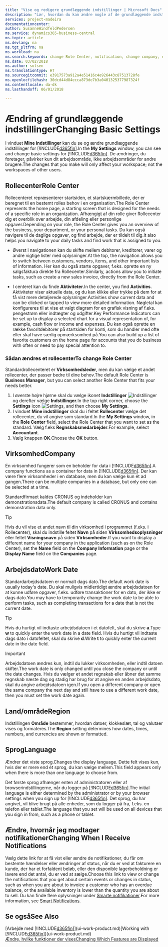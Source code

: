 ```yaml
---
title: "Vise og redigere grundlæggende indstillinger | Microsoft Docs"
description: "Lær, hvordan du kan ændre nogle af de grundlæggende indstillinger i , f.eks. rollecenteret, virksomheden eller arbejdsdatoen."
services: project-madeira
documentationcenter: 
author: SusanneWindfeldPedersen
ms.service: dynamics365-business-central
ms.topic: article
ms.devlang: na
ms.tgt_pltfrm: na
ms.workload: na
ms.search.keywords: change Role Center, notification, change company, change work date
ms.date: 03/02/2018
ms.author: solsen
ms.translationtype: HT
ms.sourcegitcommit: e3917573a912a4e51416c4e926443c87513728fe
ms.openlocfilehash: 30dcd44d84ecca873de7b3a0401325377987324f
ms.contentlocale: da-dk
ms.lasthandoff: 06/01/2018

---
```

# <a name="changing-basic-settings"></a><span data-ttu-id="548a3-103">Ændring af grundlæggende indstillinger</span><span class="sxs-lookup"><span data-stu-id="548a3-103">Changing Basic Settings</span></span>
<span data-ttu-id="548a3-104">I vinduet **Mine indstillinger** kan du se og ændre grundlæggende indstillinger for [!INCLUDE[d365fin](includes/d365fin_md.md)].</span><span class="sxs-lookup"><span data-stu-id="548a3-104">In the **My Settings** window, you can see and change basic settings for [!INCLUDE[d365fin](includes/d365fin_md.md)].</span></span> <span data-ttu-id="548a3-105">De ændringer, du foretager, påvirker kun dit arbejdsområde, ikke arbejdsområder for andre brugere.</span><span class="sxs-lookup"><span data-stu-id="548a3-105">The changes that you make will only affect your workspace; not the workspaces of other users.</span></span>  

## <a name="role-center"></a><span data-ttu-id="548a3-106">Rollecenter</span><span class="sxs-lookup"><span data-stu-id="548a3-106">Role Center</span></span>
<span data-ttu-id="548a3-107">Rollecenteret repræsenterer startsiden, et startskærmbillede, der er beregnet til en bestemt rolles behov i en organisation.</span><span class="sxs-lookup"><span data-stu-id="548a3-107">The Role Center represents the home page, a starting screen that is designed for the needs of a specific role in an organization.</span></span> <span data-ttu-id="548a3-108">Afhængigt af din rolle giver Rollecenter dig et overblik over arbejde, din afdeling eller personlige opgaver.</span><span class="sxs-lookup"><span data-stu-id="548a3-108">Depending on your role, the Role Center gives you an overview of the business, your department, or your personal tasks.</span></span> <span data-ttu-id="548a3-109">Du kan også navigere til de daglige opgaver, og find arbejde, der er tildelt til dig.</span><span class="sxs-lookup"><span data-stu-id="548a3-109">It also helps you navigate to your daily tasks and find work that is assigned to you.</span></span>

-   <span data-ttu-id="548a3-110">Øverst i navigationen kan du skifte mellem debitorer, kreditorer, varer og andre vigtige lister med oplysninger.</span><span class="sxs-lookup"><span data-stu-id="548a3-110">At the top, the navigation allows you to switch between customers, vendors, items, and other important lists of information.</span></span> <span data-ttu-id="548a3-111">Her kan du også starte opgaver, f.eks. oprette en ny salgsfaktura direkte fra Rollecenter.</span><span class="sxs-lookup"><span data-stu-id="548a3-111">Similarly, actions allow you to initiate tasks, such as create a new sales invoice, directly from the Role Center.</span></span>

-   <span data-ttu-id="548a3-112">I centeret kan du finde **Aktiviteter**.</span><span class="sxs-lookup"><span data-stu-id="548a3-112">In the center, you find **Activities**.</span></span> <span data-ttu-id="548a3-113">Aktiviteter viser aktuelle data, og du kan klikke eller trykke på dem for at få vist mere detaljerede oplysninger.</span><span class="sxs-lookup"><span data-stu-id="548a3-113">Activities show current data and can be clicked or tapped to view more detailed information.</span></span> <span data-ttu-id="548a3-114">Nøgletal kan konfigureres til at vise et valgt diagram for en grafisk visning af f.eks. pengestrøm eller indtægter og udgifter.</span><span class="sxs-lookup"><span data-stu-id="548a3-114">Key Performance Indicators can be set up to display a selected chart for a visual representation of, for example, cash flow or income and expenses.</span></span> <span data-ttu-id="548a3-115">Du kan også oprette en række favoritdebitorer på startsiden for konti, som du handler med ofte eller skal have særlig opmærksomhed på.</span><span class="sxs-lookup"><span data-stu-id="548a3-115">You can also build up a list of favorite customers on the home page for accounts that you do business with often or need to pay special attention to.</span></span>

### <a name="to-change-role-center"></a><span data-ttu-id="548a3-116">Sådan ændres et rollecenter</span><span class="sxs-lookup"><span data-stu-id="548a3-116">To change Role Center</span></span>
<span data-ttu-id="548a3-117">Standardrollecenteret er **Virksomhedsleder**, men du kan vælge et andet rollecenter, der passer bedre til dine behov.</span><span class="sxs-lookup"><span data-stu-id="548a3-117">The default Role Center is **Business Manager**, but you can select another Role Center that fits your needs better.</span></span>
1. <span data-ttu-id="548a3-118">I øverste højre hjørne skal du vælge ikonet **Indstillinger** ![Indstillinger](media/ui-experience/settings_icon_small.png "ikonet Indstillinger for rollecenter") og derefter vælge **Indstillinger**.</span><span class="sxs-lookup"><span data-stu-id="548a3-118">In the top right corner, choose the **Settings** icon ![Settings](media/ui-experience/settings_icon_small.png "Settings icon for role center"), and then choose **My Settings**.</span></span>
2. <span data-ttu-id="548a3-119">I vinduet **Mine indstillinger** skal du i feltet **Rollecenter** vælge det rollecenter, du vil angive som standard.</span><span class="sxs-lookup"><span data-stu-id="548a3-119">In the **My Settings** window, in the **Role Center** field, select the Role Center that you want to set as the standard.</span></span> <span data-ttu-id="548a3-120">Vælg f.eks **Regnskabsmedarbejder**.</span><span class="sxs-lookup"><span data-stu-id="548a3-120">For example, select **Accountant**.</span></span>
3. <span data-ttu-id="548a3-121">Vælg knappen **OK**.</span><span class="sxs-lookup"><span data-stu-id="548a3-121">Choose the **OK** button.</span></span>

## <a name="company"></a><span data-ttu-id="548a3-122">Virksomhed</span><span class="sxs-lookup"><span data-stu-id="548a3-122">Company</span></span>
<span data-ttu-id="548a3-123">En virksomhed fungerer som en beholder for data i [!INCLUDE[d365fin](includes/d365fin_md.md)].</span><span class="sxs-lookup"><span data-stu-id="548a3-123">A company functions as a container for data in [!INCLUDE[d365fin](includes/d365fin_md.md)].</span></span> <span data-ttu-id="548a3-124">Der kan være flere virksomheder i en database, men du kan vælge kun ét ad gangen.</span><span class="sxs-lookup"><span data-stu-id="548a3-124">There can be multiple companies in a database, but only one can be selected at a time.</span></span>

<span data-ttu-id="548a3-125">Standardfirmaet kaldes CRONUS og indeholder kun demonstrationsdata.</span><span class="sxs-lookup"><span data-stu-id="548a3-125">The default company is called CRONUS and contains demonstration data only.</span></span>

> [!TIP]  
>   <span data-ttu-id="548a3-126">Hvis du vil vise et andet navn til din virksomhed i programmet (f.eks. i Rollecenter), skal du indstille feltet **Navn** på siden **Virksomhedsoplysninger** eller feltet **Visningsnavn** på siden **Virksomheder**.</span><span class="sxs-lookup"><span data-stu-id="548a3-126">If you want to display a different name for your company in the application (such as on the Role Center), set the **Name** field on the **Company Information** page or the **Display Name** field on the **Companies** page.</span></span>  

## <a name="work-date"></a><span data-ttu-id="548a3-127">Arbejdsdato</span><span class="sxs-lookup"><span data-stu-id="548a3-127">Work Date</span></span>
<span data-ttu-id="548a3-128">Standardarbejdsdatoen er normalt dags dato.</span><span class="sxs-lookup"><span data-stu-id="548a3-128">The default work date is usually today's date.</span></span> <span data-ttu-id="548a3-129">Du skal muligvis midlertidigt ændre arbejdsdatoen for at kunne udføre opgaver, f.eks. udføre transaktioner for en dato, der ikke er dags dato.</span><span class="sxs-lookup"><span data-stu-id="548a3-129">You may have to temporarily change the work date to be able to perform tasks, such as completing transactions for a date that is not the current date.</span></span>

> [!TIP]  
>   <span data-ttu-id="548a3-130">Hvis du hurtigt vil indtaste arbejdsdatoen i et datofelt, skal du skrive **a**.</span><span class="sxs-lookup"><span data-stu-id="548a3-130">Type **w** to quickly enter the work date in a date field.</span></span> <span data-ttu-id="548a3-131">Hvis du hurtigt vil indtaste dags dato i datofeltet, skal du skrive **d**.</span><span class="sxs-lookup"><span data-stu-id="548a3-131">Write **t** to quickly enter the current date in the date field.</span></span>

> [!IMPORTANT]  
>   <span data-ttu-id="548a3-132">Arbejdsdatoen ændres kun, indtil du lukker virksomheden, eller indtil datoen skifter.</span><span class="sxs-lookup"><span data-stu-id="548a3-132">The work date is only changed until you close the company or until the date changes.</span></span> <span data-ttu-id="548a3-133">Hvis du vælger et andet regnskab eller åbner det samme regnskab næste dag og stadig har brug for at angive en anden arbejdsdato, skal du angive arbejdsdatoen igen.</span><span class="sxs-lookup"><span data-stu-id="548a3-133">If you open a different company or open the same company the next day and still have to use a different work date, then you must set the work date again.</span></span>

## <a name="region"></a><span data-ttu-id="548a3-134">Land/område</span><span class="sxs-lookup"><span data-stu-id="548a3-134">Region</span></span>
<span data-ttu-id="548a3-135">Indstillingen **Område** bestemmer, hvordan datoer, klokkeslæt, tal og valutaer vises og formateres.</span><span class="sxs-lookup"><span data-stu-id="548a3-135">The **Region** setting determines how dates, times, numbers, and currencies are shown or formatted.</span></span>   


## <a name="language"></a><span data-ttu-id="548a3-136">Sprog</span><span class="sxs-lookup"><span data-stu-id="548a3-136">Language</span></span>
<span data-ttu-id="548a3-137">Ændrer det viste sprog.</span><span class="sxs-lookup"><span data-stu-id="548a3-137">Changes the display language.</span></span> <span data-ttu-id="548a3-138">Dette felt vises kun, hvis der er mere end ét sprog, du kan vælge mellem.</span><span class="sxs-lookup"><span data-stu-id="548a3-138">This field appears only when there is more than one language to choose from.</span></span> 

<span data-ttu-id="548a3-139">Det første sprog afhænger enten af administratoren eller af browserindstillingerne, når du logger på [!INCLUDE[d365fin](includes/d365fin_md.md)].</span><span class="sxs-lookup"><span data-stu-id="548a3-139">The initial language is either determined by the administrator or by your browser settings when you sign up for [!INCLUDE[d365fin](includes/d365fin_md.md)].</span></span> <span data-ttu-id="548a3-140">Det sprog, du har angivet, vil blive brugt på alle enheder, som du logger på fra, f.eks. en telefon eller tablet.</span><span class="sxs-lookup"><span data-stu-id="548a3-140">The language that you set will be used on all devices that you sign in from, such as a phone or tablet.</span></span> 

## <a name="changing-when-i-receive-notifications"></a><span data-ttu-id="548a3-141">Ændre, hvornår jeg modtager notifikationer</span><span class="sxs-lookup"><span data-stu-id="548a3-141">Changing When I Receive Notifications</span></span>
<span data-ttu-id="548a3-142">Vælg dette link for at få vist eller ændre de notifikationer, du får om bestemte hændelser eller ændringer af status, når du er ved at fakturere en kunde, der har et forfaldent beløb, eller den disponible lagerbeholdning er lavere end det antal, du er ved at sælge.</span><span class="sxs-lookup"><span data-stu-id="548a3-142">Choose this link to view or change the notifications that you get about certain events or changes in status, such as when you are about to invoice a customer who has an overdue balance, or the available inventory is lower than the quantity you are about to sell.</span></span> <span data-ttu-id="548a3-143">Du kan finde flere oplysninger under [Smarte notifikationer](ui-smart-notifications.md).</span><span class="sxs-lookup"><span data-stu-id="548a3-143">For more information, see [Smart Notifications](ui-smart-notifications.md).</span></span>

## <a name="see-also"></a><span data-ttu-id="548a3-144">Se også</span><span class="sxs-lookup"><span data-stu-id="548a3-144">See Also</span></span>
<span data-ttu-id="548a3-145">[Arbejde med [!INCLUDE[d365fin](includes/d365fin_md.md)]](ui-work-product.md)</span><span class="sxs-lookup"><span data-stu-id="548a3-145">[Working with [!INCLUDE[d365fin](includes/d365fin_md.md)]](ui-work-product.md)</span></span>  
[<span data-ttu-id="548a3-146">Ændre, hvilke funktioner der vises</span><span class="sxs-lookup"><span data-stu-id="548a3-146">Changing Which Features are Displayed</span></span>](ui-experiences.md)  

